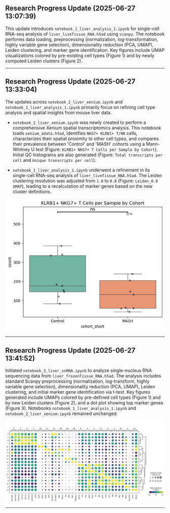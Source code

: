 ## Research Progress Update (2025-06-27 13:07:39)

This update introduces `notebook_1_liver_analysis_1.ipynb` for single-cell RNA-seq analysis of `liver_liveTissue_RNA.h5ad` using `scanpy`. The notebook performs data loading, preprocessing (normalization, log-transformation, highly variable gene selection), dimensionality reduction (PCA, UMAP), Leiden clustering, and marker gene identification. Key figures include UMAP visualizations colored by pre-existing cell types (Figure 1) and by newly computed Leiden clusters (Figure 2).

---

## Research Progress Update (2025-06-27 13:33:04)

The updates across `notebook_2_liver_xenium.ipynb` and `notebook_1_liver_analysis_1.ipynb` primarily focus on refining cell type analysis and spatial insights from mouse liver data.

*   `notebook_2_liver_xenium.ipynb` was newly created to perform a comprehensive Xenium spatial transcriptomics analysis. This notebook loads `xenium_adata.h5ad`, identifies `NKG7+ KLRB1+ T/NK` cells, characterizes their spatial proximity to other cell types, and compares their prevalence between 'Control' and 'MASH' cohorts using a Mann-Whitney U test (Figure: `KLRB1+ NKG7+ T Cells per Sample by Cohort`). Initial QC histograms are also generated (Figure: `Total transcripts per cell` and `Unique transcripts per cell`).

*   `notebook_1_liver_analysis_1.ipynb` underwent a refinement in its single-cell RNA-seq analysis of `liver_liveTissue_RNA.h5ad`. The Leiden clustering resolution was adjusted from `1.0` to `0.8` (Figure: `Leiden_0.8 UMAP`), leading to a recalculation of marker genes based on the new cluster definitions.

![Figure 3: Dot Plot](./notebook_images/notebook_2_liver_xenium_cell11_out2.png)

---

## Research Progress Update (2025-06-27 13:41:52)

Initiated `notebook_3_liver_snRNA.ipynb` to analyze single-nucleus RNA sequencing data from `liver_frozenTissue_RNA.h5ad`. The analysis includes standard Scanpy preprocessing (normalization, log-transform, highly variable gene selection), dimensionality reduction (PCA, UMAP), Leiden clustering, and initial marker gene identification via t-test. Key figures generated include UMAPs colored by pre-defined cell types (Figure 1) and by new Leiden clusters (Figure 2), and a dot plot showing top marker genes (Figure 3). Notebooks `notebook_1_liver_analysis_1.ipynb` and `notebook_2_liver_xenium.ipynb` remained unchanged.

![Figure 3: Dot Plot](./notebook_images/notebook_3_liver_snRNA_cell9_out2.png)

---

